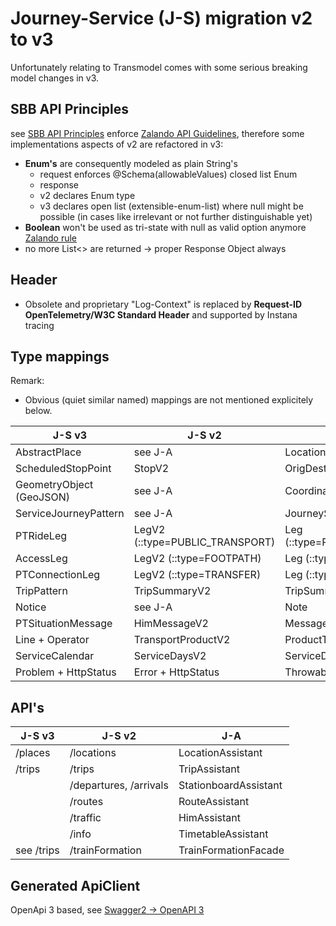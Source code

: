 # Journey-Service (J-S) migration v2 to v3
Unfortunately relating to Transmodel comes with some serious breaking model changes in v3.

## SBB API Principles
see [SBB API Principles](https://schweizerischebundesbahnen.github.io/api-principles/) enforce [Zalando API Guidelines](https://opensource.zalando.com/restful-api-guidelines/), therefore some implementations aspects of v2 are refactored in v3:
* **Enum's** are consequently modeled as plain String's
    * request enforces @Schema(allowableValues) closed list Enum
    * response 
    *    v2 declares Enum type
    *    v3 declares open list (extensible-enum-list) where null might be possible (in cases like irrelevant or not further distinguishable yet)
* **Boolean** won't be used as tri-state with null as valid option anymore [Zalando rule](https://opensource.zalando.com/restful-api-guidelines/#122)
* no more List<> are returned -> proper Response Object always

## Header
* Obsolete and proprietary "Log-Context" is replaced by **Request-ID** **OpenTelemetry/W3C Standard Header** and supported by Instana tracing

## Type mappings

Remark:
* Obvious (quiet similar named) mappings are not mentioned explicitely below.


| J-S v3                   | J-S v2                          | J-A                           |
| ------------------------ | ------------------------------- |-----------------------------  |
| AbstractPlace            | see J-A                         | Location                      |
| ScheduledStopPoint       | StopV2                          | OrigDestType / StopType       |
| GeometryObject (GeoJSON) | see J-A                         | CoordinatesWGS84              |
| ServiceJourneyPattern    | see J-A                         | JourneySegment                |
| PTRideLeg                | LegV2 (::type=PUBLIC_TRANSPORT) | Leg (::type=PUBLIC_TRANSPORT) |
| AccessLeg                | LegV2 (::type=FOOTPATH)         | Leg (::type=FOOTPATH)         |
| PTConnectionLeg          | LegV2 (::type=TRANSFER)         | Leg (::type=TRANSFER)         |
| TripPattern              | TripSummaryV2                   | TripSummary                   |
| Notice                   | see J-A                         | Note                          |
| PTSituationMessage       | HimMessageV2                    | Message                       |
| Line + Operator          | TransportProductV2              | ProductType                   |
| ServiceCalendar          | ServiceDaysV2                   | ServiceDays                   |
| Problem + HttpStatus     | Error + HttpStatus              | Throwable/Exception           |

## API's
| J-S v3                   | J-S v2                          | J-A                           |
| ------------------------ | ------------------------------- |-----------------------------  |
| /places                  | /locations                      | LocationAssistant             |
| /trips                   | /trips                          | TripAssistant                 |
|                          | /departures, /arrivals          | StationboardAssistant         |
|                          | /routes                         | RouteAssistant                |
|                          | /traffic                        | HimAssistant                  |
|                          | /info                           | TimetableAssistant            |
| see /trips               | /trainFormation                 | TrainFormationFacade          |


## Generated ApiClient
OpenApi 3 based, see [Swagger2 -> OpenAPI 3](https://code.sbb.ch/projects/KI_FAHRPLAN/repos/journey-service/browse/journey-service-client/SwitchingSwagger2ToOpenApi3.md)
